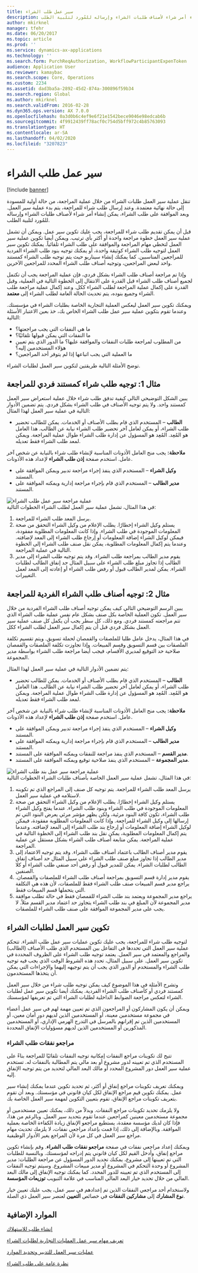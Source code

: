 ```yaml
---
title: سير عمل طلب الشراء
description: تنقل عملية سير العمل طلبات الشراء من خلال عملية المراجعة، من حالة أولية للمسودة إلى حالة نهائية معتمدة. وعند إرسال طلب شراء للمراجعة، يتم بدء عملية سير العمل. وبعد الموافقة على طلب الشراء، يمكن إنشاء أمر شراء لأصناف طلبات الشراء وإرساله للمُورد لتلبية الطلب.
author: mkirknel
manager: tfehr
ms.date: 06/20/2017
ms.topic: article
ms.prod: ''
ms.service: dynamics-ax-applications
ms.technology: ''
ms.search.form: PurchReqAuthorization, WorkflowParticipantExpenToken
audience: Application User
ms.reviewer: kamaybac
ms.search.scope: Core, Operations
ms.custom: 2234
ms.assetid: dad3ba5a-2892-45d2-874a-300896f59b34
ms.search.region: Global
ms.author: mkirknel
ms.search.validFrom: 2016-02-28
ms.dyn365.ops.version: AX 7.0.0
ms.openlocfilehash: 0a3d0b6c4ef9e6f21e1542bece9046e98edcab6b
ms.sourcegitcommit: 4f9912439ff78acf0c754d5bff972c4b85763093
ms.translationtype: HT
ms.contentlocale: ar-SA
ms.lasthandoff: 04/02/2020
ms.locfileid: "3207823"
---
```

# <a name="purchase-requisition-workflow"></a>سير عمل طلب الشراء

[!include [banner](../includes/banner.md)]

تنقل عملية سير العمل طلبات الشراء من خلال عملية المراجعة، من حالة أولية للمسودة إلى حالة نهائية معتمدة. وعند إرسال طلب شراء للمراجعة، يتم بدء عملية سير العمل. وبعد الموافقة على طلب الشراء، يمكن إنشاء أمر شراء لأصناف طلبات الشراء وإرساله للمُورد لتلبية الطلب.

قبل أن يمكن تقديم طلب شراء للمراجعة، يجب عليك تكوين سير عمل. ويمكن أن تشمل عملية سير العمل خطوة مراجعة واحدة أو أكثر بأي ترتيب. ويمكن أيضا تكوين عملية سير العمل لتخطي مهام المراجعة والموافقة على طلب الشراء تلقائياً. يمكنك تكوين سير العمل لتوجيه طلب الشراء كوثيقة واحدة، أو يمكنك توجيه بنود طلب الشراء الفردية للمراجعين المناسبين. كما يمكنك إنشاء سيناريو حيث يتم توجيه طلب الشراء كمستند واحد لبعض المراجعين، وتوجيه أصناف طلب الشراء المحدد للمراجعين الآخرين.  

وإذا تم مراجعة أصناف طلب الشراء بشكل فردي، فإن عملية المراجعة يجب أن تكتمل لجميع أصناف طلب الشراء قبل القدرة على الانتقال إلى الخطوة التالية في العملية، وقبل القدرة على إكمال عملية المراجعة لطلب الشراء ككل. وعند إكمال عملية مراجعة طلب الشراء وجميع بنوده، يتم تحديث الحالة العامة لطلب الشراء إلى **معتمد**.  

ويمكنك تكوين سير العمل ليعكس العملية التجارية الخاصة بطلبات الشراء في مؤسستك. وعندما تقوم بتكوين عملية سير عمل طلب الشراء الخاص بك، خذ بعين الاعتبار الأسئلة التالية:

-   ما هي النفقات التي يجب مراجعتها؟
-   ما النفقات التي يمكن قبولها تلقائيًا؟
-   من المطلوب لمراجعة طلبات النفقات والموافقة عليها؟ ما الدور الذي يتم تعيين هؤلاء المستخدمين إليه؟
-   ما العملية التي يجب اتباعها إذا لم يتوفر أحد المراجعين؟

توضح الأمثلة التالية طريقتين لتكوين سير العمل لطلبات الشراء.

## <a name="example-1-route-a-purchase-requisition-as-a-single-document-for-review"></a>مثال 1: توجيه طلب شراء كمستند فردي للمراجعة
يبين الشكل التوضيحي التالي كيفية تدفق طلب شراء خلال عملية استعراض سير العمل كمستند واحد. ولا يتم توجيه الأصناف في طلب الشراء بشكل فردي. يتم تضمين الأدوار التالية في عملية سير العمل لهذا المثال:

-   **الطالب** – المستخدم الذي قام بطلب الأصناف أو الخدمات. يمكن للطالب تحضير طلب الشراء، أو يمكن لعامل آخر تحضير طلب الشراء نيابة عن الطالب. هذا العامل هو المُعِد. المُعِد هو المسؤول عن إدارة طلب الشراء طوال عملية المراجعة. ويمكن لمعد طلب الشراء فقط تعديله.

**ملاحظة:** يجب منح العامل الأذونات المناسبة لإنشاء طلب شراء بالنيابة عن شخص آخر عامل. استخدم صفحة **إذن طلب الشراء** لإعداد هذه الأذونات.

-   **وكيل الشراء** – المستخدم الذي ينفذ إجراء مراجعة تدبير ويمكن الموافقة على المستند.
-   **مدير الطالب** – المستخدم الذي قام بإجراء مراجعة إدارية ويمكنه الموافقة على المستند.

![عملية مراجعة سير عمل طلب الشراء](./media/purchreqworkflowoverview_submission.gif)  
في هذا المثال، تشمل عملية سير العمل لطلب الشراء الخطوات التالية:

1.  يرسل المعد طلب الشراء للمراجعة.
2.  يستلم وكيل الشراء إخطارًا. يطلب الإعلام من وكيل الشراء التحقق من صحة المعلومات الموجودة في طلب الشراء. وإذا كانت المعلومات المطلوبة مفقودة، فيمكن لوكيل الشراء إضافة المعلومات أو إرجاع طلب الشراء إلى المعد لإضافته. وعندما يتم إكمال المعلومات المطلوبة، يمكن نقل صنف طلب الشراء إلى الخطوة التالية في عملية المراجعة.
3.  يقوم مدير الطالب بمراجعة طلب الشراء. وقد يتم توجيه طلب الشراء إلى مدير الطالب إذا تجاوز مبلغ طلب الشراء على سبيل المثال حد إنفاق الطالب لطلبات الشراء. يمكن لمدير الطالب قبول أو رفض طلب الشراء أو إعادته إلى المعد لعمل التغييرات.

## <a name="example-2-route-the-individual-purchase-requisition-lines-for-review"></a>مثال 2: توجيه أصناف طلب الشراء الفردية للمراجعة
يبين الرسم التوضيحي التالي كيف يمكن توجيه أصناف طلب الشراء الفردية من خلال سير العمل. تكون العملية الخاصة بكل صنف بشكل عام نفس عملية طلب الشراء الذي تتم مراجعته كمستند فردي. ومع ذلك، كل سطر يجب أن يكمل كل صنف عملية سير العمل بشكل فردي قبل أن يتم إكمال سير العمل لطلب الشراء ككل.  

في هذا المثال، يدخل عامل طلبا للملصقات والقمصان لحملة تسويق. ويتم تقسيم تكلفة الملصقات بين قسم التسويق وقسم المبيعات. وإذا تجاوزت تكلفة الملصقات والقمصان صلاحية حد التوقيع لمديري الأقسام، فيجب أيضا مراجعة طلب الشراء بواسطة مدير المجموعة.  

يتم تضمين الأدوار التالية في عملية سير العمل لهذا المثال:

-   **الطالب** – المستخدم الذي قام بطلب الأصناف أو الخدمات. يمكن للطالب تحضير طلب الشراء، أو يمكن لعامل آخر تحضير طلب الشراء نيابة عن الطالب. هذا العامل هو المُعِد. المُعِد هو المسؤول عن إدارة طلب الشراء طوال عملية المراجعة. ويمكن لمعد طلب الشراء فقط تعديله.

**ملاحظة:** يجب منح العامل الأذونات المناسبة لإنشاء طلب شراء بالنيابة عن شخص آخر عامل. استخدم صفحة **إذن طلب الشراء** لإعداد هذه الأذونات.

-   **وكيل الشراء** – المستخدم الذي ينفذ إجراء مراجعة تدبير ويمكن الموافقة على المستند.
-   **مدير الطالب** – المستخدم الذي قام بإجراء مراجعة إدارية ويمكنه الموافقة على المستند.
-   **مدير القسم** – المستخدم الذي ينفذ مراجعة للنفقات ويمكنه الموافقة على المستند.
-   **مدير المجموعة** – المستخدم الذي ينفذ صلاحية توقيع ويمكنه الموافقة على المستند.

![عملية مراجعة سير عمل بند طلب الشراء](./media/purchreqlineworkflowoverview.gif)  
في هذا المثال، تشمل عملية سير العمل الخاصة بأصناف طلبات الشراء الخطوات التالية:

1.  يرسل المعد طلب الشراء للمراجعة. يتم توجيه كل صنف إلى المراجع الذي تم تكوينه لاستلامه في عملية سير العمل.
2.  يستلم وكيل الشراء إخطارًا. يطلب الإعلام من وكيل الشراء التحقق من صحة المعلومات الموجودة في طلب الشراء وبنود طلب الشراء. عندما يفتح وكيل الشراء طلب الشراء، تكون كافة البنود مرئية، ولكن يظهر مؤشر مرئي يعرض البنود التي تم إرسالها إلى وكيل الشراء للمراجعة. وإذا كانت المعلومات المطلوبة مفقودة، فيمكن لوكيل الشراء إضافة المعلومات أو إرجاع بند طلب الشراء إلى المعد لإضافته. وعندما يتم إكمال المعلومات المطلوبة، يمكن نقل بند طلب الشراء إلى الخطوة التالية في عملية المراجعة. يمكن متابعة أصناف طلب الشراء بشكل مستقل عن عملية المراجعة.
3.  يقوم مدير أصناف الطالب باعتماد أصناف طلب الشراء. وقد يتم توجيه الاعتماد إلى مدير الطالب إذا تجاوز مبلغ صنف طلب الشراء على سبيل المثال حد أصناف إنفاق الطالب لطلبات الشراء. يمكن للمدير قبول أو رفض أحد صنفي طلب الشراء أو كلا الصنفين.
4.  يقوم مدير إدارة قسم التسويق بمراجعة أصناف طلب الشراء للملصقات والقمصان. يراجع مدير قسم المبيعات صنف طلب الشراء فقط للملصقات، لأن هذه هي التكلفة التي يتحملها قسم المبيعات فقط.
5.  يراجع مدير المجموعة ويعتمد بند طلب الشراء للقمصان فقط في حالة تطلب موافقة مدير المجموعة لأن المبلغ في بند طلب الشراء يتجاوز حد اعتماد مدير القسم مثلاً. لا يجب على مدير المجموعة الموافقة على صنف طلب الشراء للملصقات.

## <a name="configuring-a-workflow-for-purchase-requisitions"></a>تكوين سير العمل لطلبات الشراء
لتوجيه طلب شراء للمراجعة، يجب عليك تكوين عمليات سير عمل طلب الشراء. تتحكم عملية سير العمل التي تحددها في التفاعل بين المستخدم الذي طلب الأصناف (الطالب) والمراجع والمعتمد في سير العمل. يعتمد توجيه طلب الشراء على الظروف المحددة في تكوين سير العمل. على سبيل المثال، تحدد هذه الشروط الوقت الذي يجب فيه توجيه طلب الشراء والمستخدم أو الدور الذي يجب أن يتم توجيهه إليهما والإجراءات التي يمكن أن يتخذها المستخدمون.  

وتشرح الأمثلة في هذا الموضوع كيف يمكن توجيه طلب شراء من خلال سير العمل كمستند فردي أو كأصناف طلب الشراء الفردية. يمكنك أيضا تكوين سير عمل لطلبات الشراء لتعكس مراجعة الضوابط الداخلية لطلبات الشراء التي تم تعريفها لمؤسستك.  

ويمكن أن يكون المشاركون أو المراجعون الذي تم تعيين مهمة لهم في سير عمل أعضاء في مجموعة مستخدمين معينة، أو المستخدمين الذين لديهم دور أمان معين، أو المستخدمين الذين تم إقرانهم بالمرسل في التدرج الهرمي الإداري، أو المستخدمين المذكورين أو المستخدمين الذين لديهم مسؤوليات الإنفاق المحددة.

### <a name="purchase-requisition-expenditure-reviewers"></a>مراجعو نفقات طلب الشراء

تتيح لك تكوينات مراجع النفقات إمكانية توجيه النفقات تلقائيًا للمراجعة بناءً على المستخدم الذي تم تعيينه لدور مشروع أو بعد مالي يتم المطالبة بالنفقات له. تستخدم عملية سير العمل دور المشروع المحدد أو مالك البعد المالي لتحديد من يتم توجيه الإنفاق إليه.  

ويمكنك تعريف تكوينات مراجع إنفاق أو أكثر، ثم تحديد تكوين عندما يمكنك إنشاء سير عمل. يمكنك تكوين قيم مراجع الإنفاق لكل كيان قانوني في مؤسستك. وبعد أن تقوم بتعريف تكوينات مراجع الإنفاق، تقوم بتعيين التكوين لمهمة سير العمل الخاصة بك.  

ولا يلزمك تحديد تكوينات مراجع النفقات. وبدلاً من ذلك، يمكنك تعيين مستخدمين أو مجموعة مستخدمين معينين كمراجعين عندما تقوم بتحديد سير العمل. وبالرغم من هذا، فإذا كان لديك مؤسسة معقدة، يستطيع مراجعو الإنفاق زيادة الكفاءة الخاصة بعملية الموافقة. وبالإضافة إلى ذلك، إذا فمت بإعداد مراجعي نفقات، لا يلزمك تحديث مهام مراجع سير العمل في كل مرة لأن المراجع يغير الأدوار الوظيفية.  

ويمكنك إعداد مراجعي نفقات في صفحة **مراجعو نفقات طلب الشراء‬**. وقم بإنشاء تكوين مراجع إنفاق، وأدخل القيم لكل كيان قانوني يتم إدراجه لمؤسستك. وبالنسبة للطلبات التي تم تعيينها إلى مشروع، يمكنك تحديد الدور المسؤول عن مراجعة الطلبات: مدير المشروع أو وحدة التحكم في المشروع أو مدير مبيعات المشروع. وسيتم توجيه النفقات إلى المستخدم الذي تم تعيينه للدور المحدد. كما يمكنك توجيه الإنفاق إلى مالك البعد المالي من خلال تحديد خيار البعد المالي المناسب في علامة التبويب **توزيعات المؤسسة**.  

ولاستخدام أحد مراجعي النفقات الذين تم إعدادهم في سير عمل، يجب عليك تعيين خيار **نوع المشارك** إلى **مشاركين النفقات** في خصائص **التعيين** لعنصر سير العمل ذي الصلة.

<a name="additional-resources"></a>الموارد الإضافية
--------

[إنشاء طلب للاستهلاك](tasks/create-requisition-consumption.md)

[تعريف مهام سير عمل العمليات التجارية لطلبات الشراء](https://mbs.microsoft.com/customersource/Global/AX/learning/documentation/white-papers/Defining_business_process_workflows_for_purchase_requisitions)

[عمليات سير العمل للتدبير وتحديد الموارد](procurement-sourcing-workflows.md)

[نظرة عامة على طلب الشراء](purchase-requisitions-overview.md)




